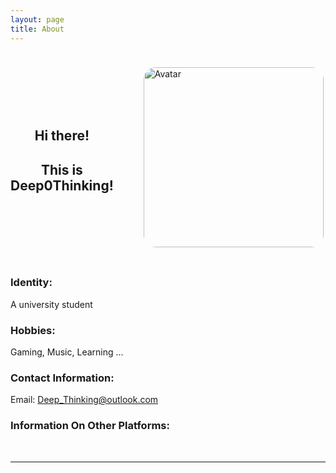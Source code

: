 ```yaml
---
layout: page
title: About
---
```


<style>
	.link_s {

		transition: 0.3s;

		text-decoration: none;
		font-size: 7.5vmin;
		color: black;
		margin-right: 2vmin;
		display: inline-block;
	}

	.link_s:visited{
		text-decoration: none;
		color: black;
	}


	.link_s:hover {
		color: DodgerBlue;
		text-decoration: underline;
		transform: scale(1.2);
		transition: 0.3s
	}
</style>

<link href="https://cdn.jsdelivr.net/npm/remixicon@2.5.0/fonts/remixicon.css" rel="stylesheet">

<div style="display: flex; align-items: center;">
	<div style="flex-grow: 1; text-align: center; margin-right: 2.5vmin;">
		<h2>
			Hi there!
		</h2>
		<h2>
			This is Deep0Thinking!
		</h2>
	</div>
	<div style="margin: 2.5vmin;">
		<img alt = "Avatar" title = "Avatar" style="border-radius: 2vmin; width: 30vmin; height: 30vmin;" src = "https://avatars.githubusercontent.com/u/103571424?v=4">
	</div>
</div>



### Identity:
A university student

### Hobbies:
Gaming, Music, Learning ...

### Contact Information:
Email: <a href="mailto:Deep_Thinking@outlook.com" title="E-mail address">Deep_Thinking@outlook.com</a>

### Information On Other Platforms:
<div style="display: inline;">
	<a class="link_s" href="https://github.com/Deep0Thinking" target="_blank"><i class="ri-github-line"></i></a>
	<a class="link_s" href="https://www.youtube.com/channel/UCn_fR5dhMehAGOv-GudiOfg" target="_blank"><i class="ri-youtube-line"></i></a>
	<a class="link_s" href="https://space.bilibili.com/1613704945" target="_blank"><i class="ri-bilibili-line"></i></a>
	<a class="link_s" href="https://music.163.com/#/artist?id=48816810" target="_blank"><i class="ri-netease-cloud-music-line"></i></a>
	<a class="link_s" href="https://www.zhihu.com/people/louis-86-97-44" target="_blank"><i class="ri-zhihu-line"></i></a>
</div>

<hr>

<script src="https://giscus.app/client.js"
  data-repo="Deep0Thinking/Deep0Thinking.github.io"
  data-repo-id="R_kgDOHLLlWQ"
  data-category="[ENTER CATEGORY NAME HERE]"
  data-category-id="[ENTER CATEGORY ID HERE]"
  data-mapping="pathname"
  data-strict="0"
  data-reactions-enabled="1"
  data-emit-metadata="0"
  data-input-position="bottom"
  data-theme="preferred_color_scheme"
  data-lang="en"
  crossorigin="anonymous"
  async>
</script>
